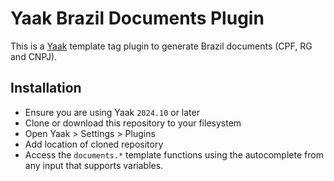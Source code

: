 
# Yaak Brazil Documents Plugin

This is a [Yaak](https://yaak.app) template tag plugin to generate Brazil documents (CPF, RG and CNPJ).

## Installation

- Ensure you are using Yaak `2024.10` or later
- Clone or download this repository to your filesystem
- Open Yaak > Settings > Plugins
- Add location of cloned repository
- Access the `documents.*` template functions using the autocomplete from any input that
  supports variables.
